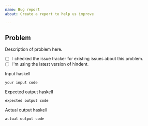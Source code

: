 ```yaml
---
name: Bug report
about: Create a report to help us improve

---
```


## Problem

Description of problem here. 

- [ ] I checked the issue tracker for existing issues about this problem.
- [ ] I'm using the latest version of hindent.

Input haskell
```haskell
your input code
```

Expected output haskell
```haskell
expected output code
```

Actual output haskell
```haskell
actual output code
```
